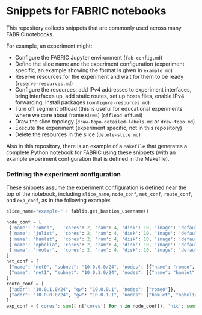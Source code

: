 # Snippets for FABRIC notebooks

This repository collects snippets that are commonly used across many FABRIC notebooks.


For example, an experiment might:

* Configure the FABRIC Jupyter environment (`fab-config.md`)
* Define the slice name and the experiment configuration (experiment specific, an example showing the format is given in `example.md`)
* Reserve resources for the experiment and wait for them to be ready (`reserve-resources.md`)
* Configure the resources: add IPv4 addresses to experiment interfaces, bring interfaces up, add static routes, set up hosts files, enable IPv4 forwarding, install packages (`configure-resources.md`)
* Turn off segment offload (this is useful for educational experiments where we care about frame sizes) (`offload-off.md`)
* Draw the slice topology (`draw-topo-detailed-labels.md` or `draw-topo.md`)
* Execute the experiment (experiment specific, not in this repository)
* Delete the resources in the slice (`delete-slice.md`)

Also in this repository, there is an example of a `Makefile` that generates a complete Python notebook for FABRIC using these snippets (with an example experiment configuration that is defined in the Makefile).
### Defining the experiment configuration

These snippets assume the experiment configuration is defined near the top of the notebook, including `slice_name`, `node_conf`, `net_conf`, `route_conf`, and `exp_conf`, as in the following example:

```python
slice_name="example-" + fablib.get_bastion_username()

node_conf = [
 {'name': "romeo",   'cores': 2, 'ram': 4, 'disk': 10, 'image': 'default_ubuntu_22', 'packages': ['mtr']}, 
 {'name': "juliet",  'cores': 2, 'ram': 4, 'disk': 10, 'image': 'default_ubuntu_22', 'packages': []}, 
 {'name': "hamlet",  'cores': 2, 'ram': 4, 'disk': 10, 'image': 'default_ubuntu_22', 'packages': []}, 
 {'name': "ophelia", 'cores': 2, 'ram': 4, 'disk': 10, 'image': 'default_ubuntu_22', 'packages': []}, 
 {'name': "router",  'cores': 2, 'ram': 4, 'disk': 10, 'image': 'default_ubuntu_22', 'packages': []}
]
net_conf = [
 {"name": "net0", "subnet": "10.0.0.0/24", "nodes": [{"name": "romeo",   "addr": "10.0.0.100"}, {"name": "juliet", "addr": None}, {"name": "router", "addr": "10.0.0.1"}]},
 {"name": "net1", "subnet": "10.0.1.0/24", "nodes": [{"name": "hamlet",   "addr": "10.0.1.100"}, {"name": "ophelia", "addr": "10.0.1.101"}, {"name": "router", "addr": "10.0.1.1"}]},
]
route_conf = [
 {"addr": "10.0.1.0/24", "gw": "10.0.0.1", "nodes": ["romeo"]}, 
 {"addr": "10.0.0.0/24", "gw": "10.0.1.1", "nodes": ["hamlet", "ophelia"]}
]
exp_conf = {'cores': sum([ n['cores'] for n in node_conf]), 'nic': sum([len(n['nodes']) for n in net_conf]) }
```

